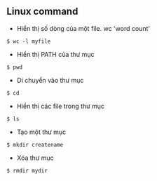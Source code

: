 ## Linux command
* Hiển thị số dòng của một file. wc 'word count'
```
$ wc -l myfile
```
* Hiển thị PATH của thư mục
```
$ pwd
```
* Di chuyển vào thư mục
```
$ cd
```
* Hiển thị các file trong thư mục
```
$ ls
```
* Tạo một thư mục
```
$ mkdir createname
```
* Xóa thư mục
```
$ rmdir mydir
```